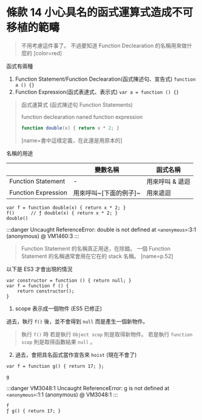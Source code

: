 # 條款 14 小心具名的函式運算式造成不可移植的範疇

> 不用考慮這件事了。
> 不過要知道 Function Declearation 的名稱用來做什麼的
> [color=red]

函式有兩種

1. Function Statement/Function Declearation(函式陳述句、宣告式)  `function a () {}`
2. Function Expression(函式表達式、表示式) `var a = function () {}`

> 函式運算式 (函式陳述句 Function Statements)
> 
> function declearation
> naned function expression
> 
> ```javascript
> function double(x) { return x * 2; }
> ```
> [name=書中這樣定義，在此還是用原本的]


名稱的用途

||變數名稱|函式名稱|
|-|-|-|
|Function Statement|-|用來呼叫 & 遞迴|
|Function Expression|用來呼叫~[下面的例子]~|用來遞迴|

```javascript=
var f = function double(x) { return x * 2; }
f()      // ƒ double(x) { return x * 2; }
double()
```
:::danger
Uncaught ReferenceError: double is not defined
    at `<anonymous>`:3:1
(anonymous) @ VM1460:3
:::

> Function Statement 的名稱真正用途，在除錯。
一個 Function Statement 的名稱通常會用在它在的 stack 名稱。
[name=p.52]

以下是 ES3 才會出現的情況

```javascript=
var constructor = function () { return null; }
var f = function f () {
    return constructor();
}
```

1. scope 表示成一個物件 (ES5 已修正)

過去，執行 `f()` 後，並不會得到 `null` 而是產生一個新物件。
> 執行 `f()` 時
若是執行 `Object scop` 則是取得新物件。
若是執行 `function scop` 則是取得函數結果 `null` 。

2. 過去，會把具名函式當作宣告來 `hoist`  (現在不會了)

```javascript=
var f = function g() { return 17; };
```
```
g
```
:::danger
VM3048:1 Uncaught ReferenceError: g is not defined
    at `<anonymous>`:1:1
(anonymous) @ VM3048:1
:::

```
f
ƒ g() { return 17; }
```
